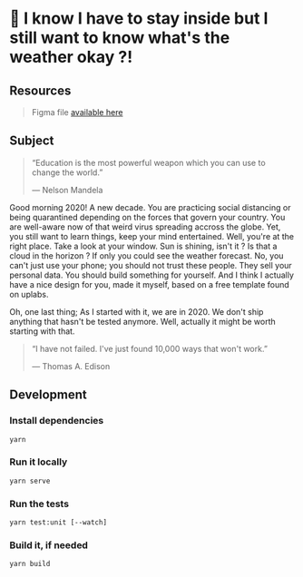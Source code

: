 # :sunrise_over_mountains: I know I have to stay inside but I still want to know what's the weather okay ?!


## Resources

> Figma file [available here](https://www.figma.com/file/vckhmJhDgYZ3j6IehAbbVw/weatherweb?node-id=4%3A1)


## Subject


> “Education is the most powerful weapon which you can use to change the world.”
>
> ― Nelson Mandela

Good morning 2020! A new decade. You are practicing social distancing or being quarantined depending on the forces that govern your country. You are well-aware now of that weird virus spreading accross the globe.
Yet, you still want to learn things, keep your mind entertained. Well, you're at the right place.
Take a look at your window. Sun is shining, isn't it ? Is that a cloud in the horizon ? If only you could see the weather forecast.
No, you can't just use your phone; you should not trust these people. They sell your personal data.
You should build something for yourself. And I think I actually have a nice design for you, made it myself, based on a free template found on uplabs.

Oh, one last thing; As I started with it, we are in 2020. We don't ship anything that hasn't be tested anymore. Well, actually it might be worth starting with that.

> “I have not failed. I've just found 10,000 ways that won't work.”
>
> ― Thomas A. Edison

## Development

### Install dependencies
```
yarn
```

### Run it locally
```
yarn serve
```

### Run the tests
```
yarn test:unit [--watch]
```

### Build it, if needed
```
yarn build
```
